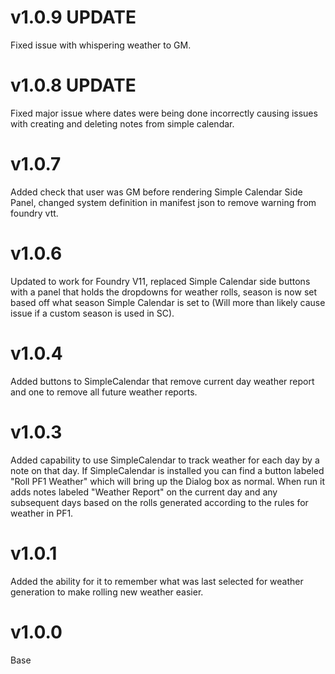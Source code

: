 # v1.0.9 UPDATE
Fixed issue with whispering weather to GM.

# v1.0.8 UPDATE
Fixed major issue where dates were being done incorrectly causing issues with creating and deleting notes from simple calendar.

# v1.0.7
Added check that user was GM before rendering Simple Calendar Side Panel, changed system definition in manifest json to remove warning from foundry vtt.
# v1.0.6
Updated to work for Foundry V11, replaced Simple Calendar side buttons with a panel that holds the dropdowns for weather rolls, season is now set based off what season Simple Calendar is set to (Will more than likely cause issue if a custom season is used in SC).
# v1.0.4
Added buttons to SimpleCalendar that remove current day weather report and one to remove all future weather reports.
# v1.0.3
Added capability to use SimpleCalendar to track weather for each day by a note on that day.  If SimpleCalendar is installed you can find a button labeled "Roll PF1 Weather" which will bring up the Dialog box as normal. When run it adds notes labeled "Weather Report" on the current day and any subsequent days based on the rolls generated according to the rules for weather in PF1.
# v1.0.1
Added the ability for it to remember what was last selected for weather generation to make rolling new weather easier.
# v1.0.0
Base

